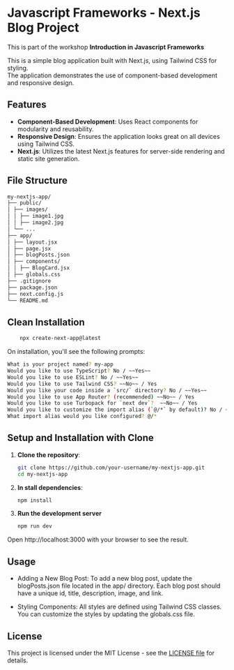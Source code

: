 # Javascript Frameworks - Next.js Blog Project

This is part of the workshop **Introduction in Javascript Frameworks**

This is a simple blog application built with Next.js, using Tailwind CSS for styling.<br />
The application demonstrates the use of component-based development and responsive design.

## Features

- **Component-Based Development**: Uses React components for modularity and reusability.
- **Responsive Design**: Ensures the application looks great on all devices using Tailwind CSS.
- **Next.js**: Utilizes the latest Next.js features for server-side rendering and static site generation.

## File Structure

```bash
my-nextjs-app/
├── public/
│ ├── images/
│ │ ├── image1.jpg
│ │ ├── image2.jpg
│ └── ...
├── app/
│ ├── layout.jsx
│ ├── page.jsx
│ ├── blogPosts.json
│ ├── components/
│ │ ├── BlogCard.jsx
│ ├── globals.css
├── .gitignore
├── package.json
├── next.config.js
└── README.md
```

## Clean Installation

```bash
    npx create-next-app@latest
```

On installation, you'll see the following prompts:

```bash
What is your project named? my-app
Would you like to use TypeScript? No / ~~Yes~~
Would you like to use ESLint? No / ~~Yes~~
Would you like to use Tailwind CSS? ~~No~~ / Yes
Would you like your code inside a `src/` directory? No / ~~Yes~~
Would you like to use App Router? (recommended) ~~No~~ / Yes
Would you like to use Turbopack for `next dev`?  ~~No~~ / Yes
Would you like to customize the import alias (`@/*` by default)? No / ~~Yes~~
What import alias would you like configured? @/*
```

## Setup and Installation with Clone

1. **Clone the repository**:
   ```bash
   git clone https://github.com/your-username/my-nextjs-app.git
   cd my-nextjs-app
   ```
2. **In stall dependencies**:
   ```bash
   npm install
   ```
3. **Run the development server**

   ```bash
   npm run dev
   ```

Open http://localhost:3000 with your browser to see the result.

## Usage

- Adding a New Blog Post: To add a new blog post, update the blogPosts.json file located in the app/ directory. Each blog post should have a unique id, title, description, image, and link.

- Styling Components: All styles are defined using Tailwind CSS classes. You can customize the styles by updating the globals.css file.

## License

This project is licensed under the MIT License - see the [LICENSE file](LICENSE.md) for details.
